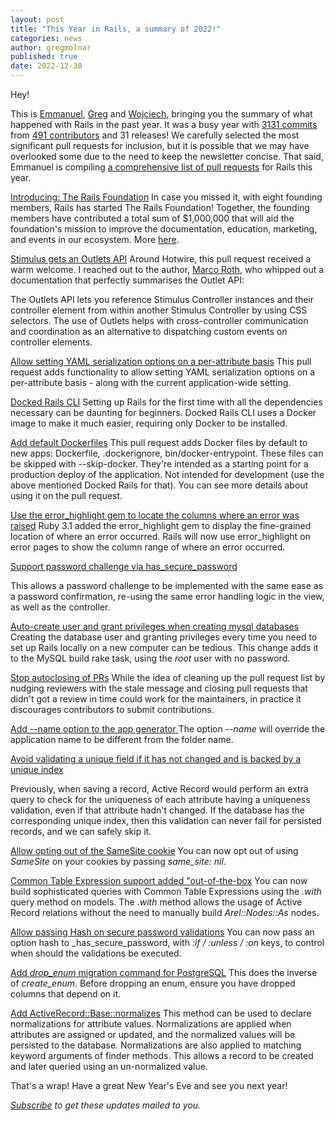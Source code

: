 ```yaml
---
layout: post
title: "This Year in Rails, a summary of 2022!"
categories: news
author: gregmolnar
published: true
date: 2022-12-30
---
```


Hey!

This is [Emmanuel](https://twitter.com/siaw23), [Greg](https://greg.molnar.io) and [Wojciech](https://twitter.com/morgoth85), bringing you the summary of what happened with Rails in the past year. It was a busy year with [3131 commits](https://github.com/rails/rails/compare/@%7B2022-01-01%7D...main@%7B2022-12-31%7D) from [491 contributors](https://contributors.rubyonrails.org/contributors/in-time-window/20220101-202212231) and 31 releases!
We carefully selected the most significant pull requests for inclusion, but it is possible that we may have overlooked some due to the need to keep the newsletter concise. That said, Emmanuel is compiling [a comprehensive list of pull requests](https://hayford.dev/this-week-in-rails-wrapped-an-overview-of-rails-7-1-features-part-i/) for Rails this year.

[Introducing: The Rails Foundation](https://rubyonrails.org/2022/11/14/the-rails-foundation)
In case you missed it, with eight founding members, Rails has started The Rails Foundation! Together, the founding members have contributed a total sum of $1,000,000 that will aid the foundation's mission to improve the documentation, education, marketing, and events in our ecosystem. More [here](https://rubyonrails.org/2022/11/14/the-rails-foundation).

[Stimulus gets an Outlets API](https://github.com/hotwired/stimulus/pull/576)
Around Hotwire, this pull request received a warm welcome. I reached out to the author, [Marco Roth](https://twitter.com/marcoroth_), who whipped out a documentation that perfectly summarises the Outlet API:

The Outlets API lets you reference Stimulus Controller instances and their controller element from within another Stimulus Controller by using CSS selectors. The use of Outlets helps with cross-controller communication and coordination as an alternative to dispatching custom events on controller elements.

[Allow setting YAML serialization options on a per-attribute basis](https://github.com/rails/rails/pull/45660)
This pull request adds functionality to allow setting YAML serialization options on a per-attribute basis - along with the current application-wide setting.

[Docked Rails CLI](https://github.com/rails/docked)
Setting up Rails for the first time with all the dependencies necessary can be daunting for beginners. Docked Rails CLI uses a Docker image to make it much easier, requiring only Docker to be installed.

[Add default Dockerfiles](https://github.com/rails/rails/pull/46762)
This pull request adds Docker files by default to new apps: Dockerfile, .dockerignore, bin/docker-entrypoint. These files can be skipped with --skip-docker. They're intended as a starting point for a production deploy of the application. Not intended for development (use the above mentioned Docked Rails for that). You can see more details about using it on the pull request.

[Use the error_highlight gem to locate the columns where an error was raised](https://github.com/rails/rails/pull/45818)
Ruby 3.1 added the error_highlight gem to display the fine-grained location of where an error occurred. Rails will now use error_highlight on error pages to show the column range of where an error occurred.

[Support password challenge via has_secure_password](https://github.com/rails/rails/pull/43688)

This allows a password challenge to be implemented with the same ease as a password confirmation, re-using the same error handling logic in the view, as well as the controller.

[Auto-create user and grant privileges when creating mysql databases](https://github.com/rails/rails/pull/44707)
Creating the database user and granting privileges every time you need to set up Rails locally on a new computer can be tedious. This change adds it to the MySQL build rake task, using the _root_ user with no password.

[Stop autoclosing of PRs](https://github.com/rails/rails/commit/acf48169943011834c4c885b956e29050548fa98)
While the idea of cleaning up the pull request list by nudging reviewers with the stale message and closing pull requests that didn't got a review in time could work for the maintainers, in practice it discourages contributors to submit contributions.

[Add --name option to the app generator
](https://github.com/rails/rails/pull/44941)The option _--name_ will override the application name to be different from the folder name.

[Avoid validating a unique field if it has not changed and is backed by a unique index](https://github.com/rails/rails/pull/45149)

Previously, when saving a record, Active Record would perform an extra query to check for the uniqueness of each attribute having a uniqueness validation, even if that attribute hadn't changed.
If the database has the corresponding unique index, then this validation can never fail for persisted records, and we can safely skip it.

[Allow opting out of the SameSite cookie](https://github.com/rails/rails/pull/45501)
You can now opt out of using _SameSite_ on your cookies by passing _same_site: nil_.

[Common Table Expression support added "out-of-the-box](https://github.com/rails/rails/pull/37944)
You can now build sophisticated queries with Common Table Expressions using the _.with_ query method on models. The _.with_ method allows the usage of Active Record relations without the need to manually build _Arel::Nodes::As_ nodes.

[
Allow passing Hash on secure password validations](https://github.com/rails/rails/pull/45487)
You can now pass an option hash to \_has_secure_password, with _:if / :unless / :on_ keys, to control when should the validations be executed.

[
Add _drop_enum_&nbsp;migration command for PostgreSQL](https://github.com/rails/rails/pull/45735)
This does the inverse of _create_enum_. Before dropping an enum, ensure you have dropped columns that depend on it.

[Add ActiveRecord::Base::normalizes](https://github.com/rails/rails/pull/43945)
This method can be used to declare normalizations for attribute values. Normalizations are applied when attributes are assigned or updated, and the normalized values will be persisted to the database. Normalizations are also applied to matching keyword arguments of finder methods. This allows a record to be created and later queried using an un-normalized value.

That's a wrap! Have a great New Year's Eve and see you next year!

<p><i><a href="https://world.hey.com/this.week.in.rails">Subscribe</a> to get these updates mailed to you.</i></p>

